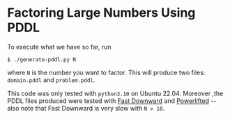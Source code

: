 # Factoring Large Numbers Using PDDL

To execute what we have so far, run 

```
$ ./generate-pddl.py N
```

where `N` is the number you want to factor. This will produce two files: `domain.pddl` and `problem.pddl`. 

This code was only tested with `python3.10` on Ubuntu 22.04. Moreover ,the PDDL files produced were 
tested with [Fast Downward](www.fast-downward.org/) and [Powerlifted](https://github.com/abcorrea/powerlifted)
-- also note that Fast Downward is very slow with `N > 10`.
